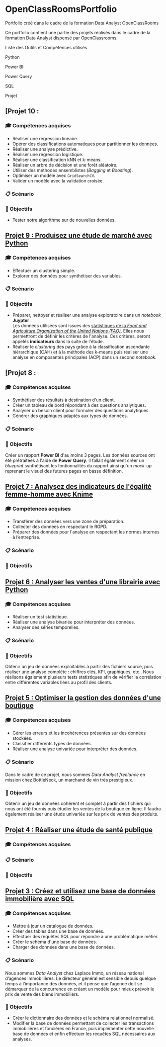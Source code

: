 # OpenClassRoomsPortfolio
Portfolio créé dans le cadre de la formation Data Analyst OpenClassRooms

Ce portfolio contient une partie des projets réalisés dans le cadre de la formation Data Analyst dispensé par OpenClassrooms.

Liste des Outils et Compétences utilisés 


Python

Power BI

Power Query

SQL

Projet 




## [Projet 10 : 

### &#127891; Compétences acquises
* Réaliser une régression linéaire.
* Opérer des classifications automatiques pour partitionner les données.
* Réaliser une analyse prédictive.
* Réaliser une régression logistique.
* Réaliser une classification kNN et k-means.
* Réaliser un arbre de décision et une forêt aléatoire.
* Utiliser des méthodes ensemblistes (*Bagging* et *Boosting*).
* Optimiser un modèle avec `GridSearchCV`.
* Valider un modèle avec la validation croisée.

### &#128203; Scénario


### &#127919; Objectifs


* Tester notre algorithme sur de nouvelles données.

## [Projet 9 : Produisez une étude de marché avec Python](./Etude_de_marché/)

### &#127891; Compétences acquises
* Effectuer un clustering simple.
* Explorer des données pour synthétiser des variables.

### &#128203; Scénario


### &#127919; Objectifs
* Préparer, nettoyer et réaliser une analyse exploratoire dans un *notebook* **Juypter** :<br>
Les données utilisées sont issues des [statistiques de la *Food and Agriculture Organization of the United Nations (FAO)*](https://www.fao.org/faostat/fr/#home). Elles nous permettront de définir les critères de l'analyse. Ces critères, seront appelés **indicateurs** dans la suite de l'étude.
* Réaliser le *clustering* des pays grâce à la classification ascendante hiérarchique (CAH) et à la méthode des k-means puis réaliser une analyse en composantes principales (ACP) dans un second *notebook*.

## [Projet 8 : 

### &#127891; Compétences acquises
* Synthétiser des résultats à destination d'un client.
* Créer un tableau de bord répondant à des questions analytiques.
* Analyser un besoin client pour formuler des questions analytiques.
* Générer des graphiques adaptés aux types de données.

### &#128203; Scénario


### &#127919; Objectifs
Créer un rapport **Power BI** d'au moins 3 pages. Les données sources ont été prétraitées à l'aide de **Power Query**. Il fallait également créer un *blueprint* synthétisant les fontionnalités du rapport ainsi qu'un *mock-up* reprenant le visuel des futures pages en basse définition.

## [Projet 7 : Analysez des indicateurs de l'égalité femme-homme avec Knime](./Analysez_des_indicateurs_de_l_égalité_femme-homme/)

### &#127891; Compétences acquises
* Transférer des données vers une zone de préparation.
* Collecter des données en respectant le RGPD.
* Préparer des données pour l'analyse en respectant les normes internes à l’entreprise.

### &#128203; Scénario


### &#127919; Objectifs


## [Projet 6 : Analyser les ventes d'une librairie avec Python](./Analysez_les_ventes_d_une_librairie/)

### &#127891; Compétences acquises
* Réaliser un test statistique.
* Réaliser une analyse bivariée pour interpréter des données.
* Analyser des séries temporelles.

### &#128203; Scénario

### &#127919; Objectifs
Obtenir un jeu de données exploitables à partir des fichiers source, puis réaliser une analyse complète : chiffres clés, KPI, graphiques, etc.. Nous réalisons également plusieurs tests statistiques afin de vérifier la corrélation entre différentes variables liées au profil des clients.

## [Projet 5 : Optimiser la gestion des données d'une boutique](./Optimisez_la_gestion_des_données_d_une_boutique_IKIJ_Ibrahim/)

### &#127891; Compétences acquises
* Gérer les erreurs et les incohérences présentes sur des données stockées.
* Classifier différents types de données.
* Réaliser une analyse univariée pour interpréter des données.

### &#128203; Scénario
Dans le cadre de ce projet, nous sommes *Data Analyst freelance* en mission chez BottleNeck, un marchand de vin très prestigieux.

### &#127919; Objectifs
Obtenir un jeu de données cohérent et complet à partir des fichiers qui nous ont été fournis puis étudier les ventes de la boutique en ligne. Il faudra également réaliser une étude univariée sur les prix de ventes des produits.

## [Projet 4 : Réaliser une étude de santé publique](./Etude_de_santé_publique/)

### &#127891; Compétences acquises


### &#128203; Scénario


### &#127919; Objectifs


## [Projet 3 : Créez et utilisez une base de données immobilière avec SQL](./Créez_et_utilisez_une_base_de_données_immobilière/)
### &#127891; Compétences acquises
* Mettre à jour un catalogue de données.
* Créer des tables dans une base de données.
* Effectuer des requêtes SQL pour répondre à une problématique métier.
* Créer le schéma d'une base de données.
* Charger des données dans une base de données.

### &#128203; Scénario
Nous sommes *Data Analyst* chez Laplace Immo, un réseau national d’agences immobilières. Le directeur général est sensible depuis quelque temps à l’importance des données, et il pense que l’agence doit se démarquer de la concurrence en créant un modèle pour mieux prévoir le prix de vente des biens immobiliers. 

### &#127919; Objectifs
* Créer le dictionnaire des données et le schéma relationnel normalisé.
* Modifier la base de données permettant de collecter les transactions immobilières et foncières en France, puis implémenter cette nouvelle base de données et enfin effectuer les requêtes SQL nécessaires aux analyses.
